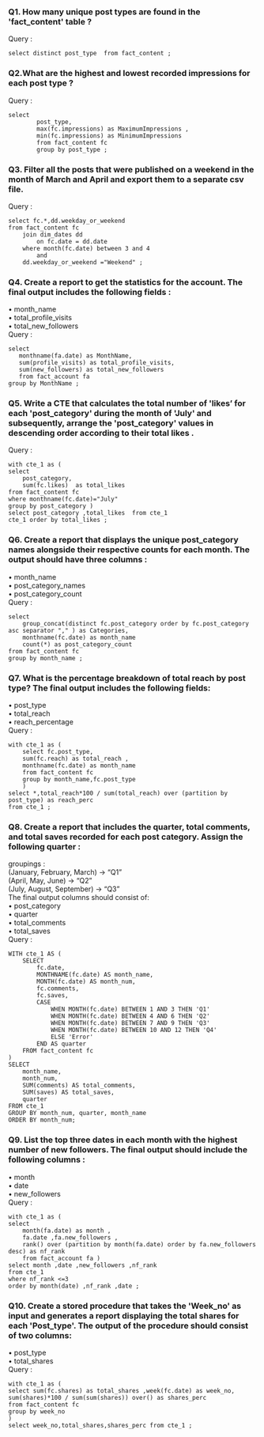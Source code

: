 ### Q1. How many unique post types are found in the 'fact_content' table ?
Query : 
```
select distinct post_type  from fact_content ;
```
### Q2.What are the highest and lowest recorded impressions for each post type ? 
Query :
```
select 
		post_type,
        max(fc.impressions) as MaximumImpressions ,
        min(fc.impressions) as MinimumImpressions 
        from fact_content fc 
        group by post_type ;
```
### Q3. Filter all the posts that were published on a weekend in the month of March and April and export them to a separate csv file.
Query :
``` 
select fc.*,dd.weekday_or_weekend
from fact_content fc
    join dim_dates dd
        on fc.date = dd.date 
	where month(fc.date) between 3 and 4 
	    and
	dd.weekday_or_weekend ="Weekend" ;
```

### Q4. Create a report to get the statistics for the account. The final output includes the following fields : 
• month_name  
• total_profile_visits  
• total_new_followers  
 Query :
 ```
select 
	monthname(fa.date) as MonthName,
	sum(profile_visits) as total_profile_visits,
    sum(new_followers) as total_new_followers 
    from fact_account fa 
group by MonthName ;
```
### Q5. Write a CTE that calculates the total number of 'likes’ for each 'post_category' during the month of 'July' and subsequently, arrange the 'post_category' values in descending order according to their total likes .
Query :
```
with cte_1 as (
select 
	post_category,
    sum(fc.likes)  as total_likes 
from fact_content fc 
where monthname(fc.date)="July"
group by post_category )
select post_category ,total_likes  from cte_1
cte_1 order by total_likes ;
```
### Q6. Create a report that displays the unique post_category names alongside their respective counts for each month. The output should have three columns :
• month_name   
• post_category_names   
• post_category_count  
Query :
```
select 
	group_concat(distinct fc.post_category order by fc.post_category asc separator "," ) as Categories,
    monthname(fc.date) as month_name
    count(*) as post_category_count
from fact_content fc 
group by month_name ;

```
### Q7. What is the percentage breakdown of total reach by post type? The final output includes the following fields:
• post_type  
• total_reach  
• reach_percentage  
Query :
```
with cte_1 as (
	select fc.post_type,
	sum(fc.reach) as total_reach ,
	monthname(fc.date) as month_name
    from fact_content fc
    group by month_name,fc.post_type
    )
select *,total_reach*100 / sum(total_reach) over (partition by post_type) as reach_perc 
from cte_1 ;
```
### Q8. Create a report that includes the quarter, total comments, and total saves recorded for each post category. Assign the following quarter :
groupings :  
(January, February, March) → “Q1”  
(April, May, June) → “Q2”  
(July, August, September) → “Q3”  
The final output columns should consist of:  
• post_category  
• quarter  
• total_comments  
• total_saves  
Query :
```
WITH cte_1 AS (
    SELECT 
        fc.date,
        MONTHNAME(fc.date) AS month_name,
        MONTH(fc.date) AS month_num,  
        fc.comments,
        fc.saves,
        CASE  
            WHEN MONTH(fc.date) BETWEEN 1 AND 3 THEN 'Q1'
            WHEN MONTH(fc.date) BETWEEN 4 AND 6 THEN 'Q2'
            WHEN MONTH(fc.date) BETWEEN 7 AND 9 THEN 'Q3'
            WHEN MONTH(fc.date) BETWEEN 10 AND 12 THEN 'Q4'
            ELSE 'Error'
        END AS quarter
    FROM fact_content fc
)
SELECT 
    month_name, 
    month_num,  
    SUM(comments) AS total_comments, 
    SUM(saves) AS total_saves,
    quarter
FROM cte_1
GROUP BY month_num, quarter, month_name
ORDER BY month_num;
```
### Q9. List the top three dates in each month with the highest number of new followers. The final output should include the following columns :
• month  
• date  
• new_followers  
Query :  
```
with cte_1 as (
select 
	month(fa.date) as month ,
    fa.date ,fa.new_followers ,
	rank() over (partition by month(fa.date) order by fa.new_followers desc) as nf_rank
    from fact_account fa )
select month ,date ,new_followers ,nf_rank 
from cte_1
where nf_rank <=3
order by month(date) ,nf_rank ,date ;
```
### Q10. Create a stored procedure that takes the 'Week_no' as input and generates a report displaying the total shares for each 'Post_type'. The output of the procedure should consist of two columns:
• post_type  
• total_shares  
Query :
```
with cte_1 as ( 
select sum(fc.shares) as total_shares ,week(fc.date) as week_no,
sum(shares)*100 / sum(sum(shares)) over() as shares_perc 
from fact_content fc 
group by week_no 
)
select week_no,total_shares,shares_perc from cte_1 ;
```
